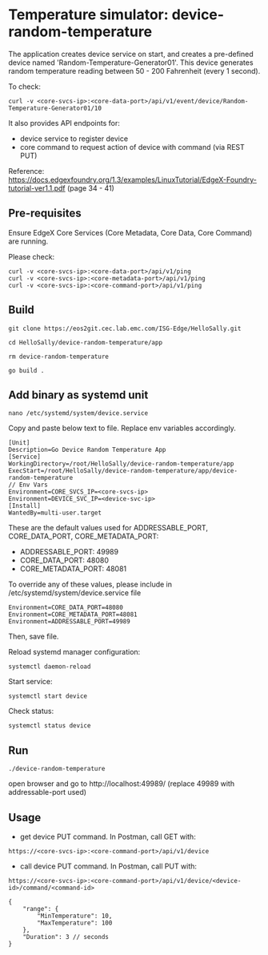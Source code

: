 # Temperature simulator: device-random-temperature

The application creates device service on start, and creates a pre-defined device named 'Random-Temperature-Generator01'. This device generates random temperature reading between 50 - 200 Fahrenheit (every 1 second).

To check:
```
curl -v <core-svcs-ip>:<core-data-port>/api/v1/event/device/Random-Temperature-Generator01/10
```

It also provides API endpoints for:
- device service to register device
- core command to request action of device with command (via REST PUT) 



Reference: https://docs.edgexfoundry.org/1.3/examples/LinuxTutorial/EdgeX-Foundry-tutorial-ver1.1.pdf (page 34 - 41)


## Pre-requisites

Ensure EdgeX Core Services (Core Metadata, Core Data, Core Command) are running.

Please check:
```
curl -v <core-svcs-ip>:<core-data-port>/api/v1/ping
curl -v <core-svcs-ip>:<core-metadata-port>/api/v1/ping
curl -v <core-svcs-ip>:<core-command-port>/api/v1/ping
```

## Build

```
git clone https://eos2git.cec.lab.emc.com/ISG-Edge/HelloSally.git
```

```
cd HelloSally/device-random-temperature/app
```

```
rm device-random-temperature

go build .
```

## Add binary as systemd unit

```
nano /etc/systemd/system/device.service 
```

Copy and paste below text to file. Replace env variables accordingly. 
```
[Unit]
Description=Go Device Random Temperature App
[Service]
WorkingDirectory=/root/HelloSally/device-random-temperature/app
ExecStart=/root/HelloSally/device-random-temperature/app/device-random-temperature
// Env Vars
Environment=CORE_SVCS_IP=<core-svcs-ip>
Environment=DEVICE_SVC_IP=<device-svc-ip>
[Install]
WantedBy=multi-user.target
```

These are the default values used for ADDRESSABLE_PORT, CORE_DATA_PORT, CORE_METADATA_PORT:
- ADDRESSABLE_PORT: 49989
- CORE_DATA_PORT: 48080
- CORE_METADATA_PORT: 48081

To override any of these values, please include in /etc/systemd/system/device.service file

```
Environment=CORE_DATA_PORT=48080
Environment=CORE_METADATA_PORT=48081
Environment=ADDRESSABLE_PORT=49989
```

Then, save file.

Reload systemd manager configuration:
```
systemctl daemon-reload  
```

Start service:
```
systemctl start device
```

Check status:
```
systemctl status device
```


## Run

```
./device-random-temperature
```

open browser and go to http://localhost:49989/
(replace 49989 with addressable-port used)

## Usage

- get device PUT command. In Postman, call GET with:
```
https://<core-svcs-ip>:<core-command-port>/api/v1/device
```

- call device PUT command. In Postman, call PUT with:
```
https://<core-svcs-ip>:<core-command-port>/api/v1/device/<device-id>/command/<command-id>

{
    "range": {
        "MinTemperature": 10,
        "MaxTemperature": 100
    },
    "Duration": 3 // seconds
}
```